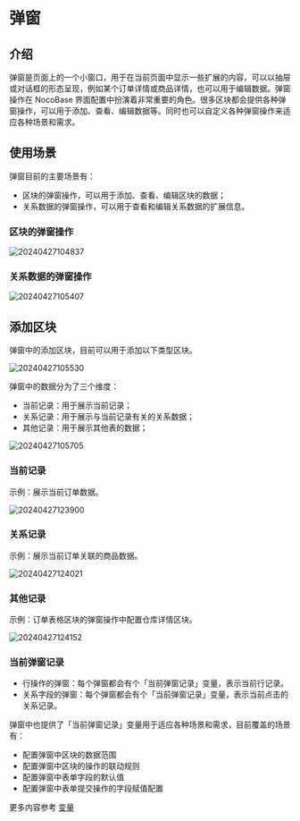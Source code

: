 # 弹窗

## 介绍

弹窗是页面上的一个小窗口，用于在当前页面中显示一些扩展的内容，可以以抽屉或对话框的形态呈现，例如某个订单详情或商品详情，也可以用于编辑数据。弹窗操作在 NocoBase 界面配置中扮演着非常重要的角色。很多区块都会提供各种弹窗操作，可以用于添加、查看、编辑数据等。同时也可以自定义各种弹窗操作来适应各种场景和需求。

## 使用场景

弹窗目前的主要场景有：

- 区块的弹窗操作，可以用于添加、查看、编辑区块的数据；
- 关系数据的弹窗操作，可以用于查看和编辑关系数据的扩展信息。

### 区块的弹窗操作

![20240427104837](https://static-docs.nocobase.com/20240427104837.png)

### 关系数据的弹窗操作

![20240427105407](https://static-docs.nocobase.com/20240427105407.png)

## 添加区块

弹窗中的添加区块，目前可以用于添加以下类型区块。

![20240427105530](https://static-docs.nocobase.com/20240427105530.png)

弹窗中的数据分为了三个维度：

- 当前记录：用于展示当前记录；
- 关系记录：用于展示与当前记录有关的关系数据；
- 其他记录：用于展示其他表的数据；

![20240427105705](https://static-docs.nocobase.com/20240427105705.png)

### 当前记录

示例：展示当前订单数据。


![20240427123900](https://static-docs.nocobase.com/20240427123900.gif)

### 关系记录

示例：展示当前订单关联的商品数据。


![20240427124021](https://static-docs.nocobase.com/20240427124021.gif)

### 其他记录

示例：订单表格区块的弹窗操作中配置仓库详情区块。

![20240427124152](https://static-docs.nocobase.com/20240427124152.gif)
### 当前弹窗记录

- 行操作的弹窗：每个弹窗都会有个「当前弹窗记录」变量，表示当前行记录。
- 关系字段的弹窗：每个弹窗都会有个「当前弹窗记录」变量，表示当前点击的关系记录。

弹窗中也提供了「当前弹窗记录」变量用于适应各种场景和需求，目前覆盖的场景有：

- 配置弹窗中区块的数据范围
- 配置弹窗中区块的操作的联动规则
- 配置弹窗中表单字段的默认值
- 配置弹窗中表单提交操作的字段赋值配置


更多内容参考 [变量](/handbook/ui/variables)

